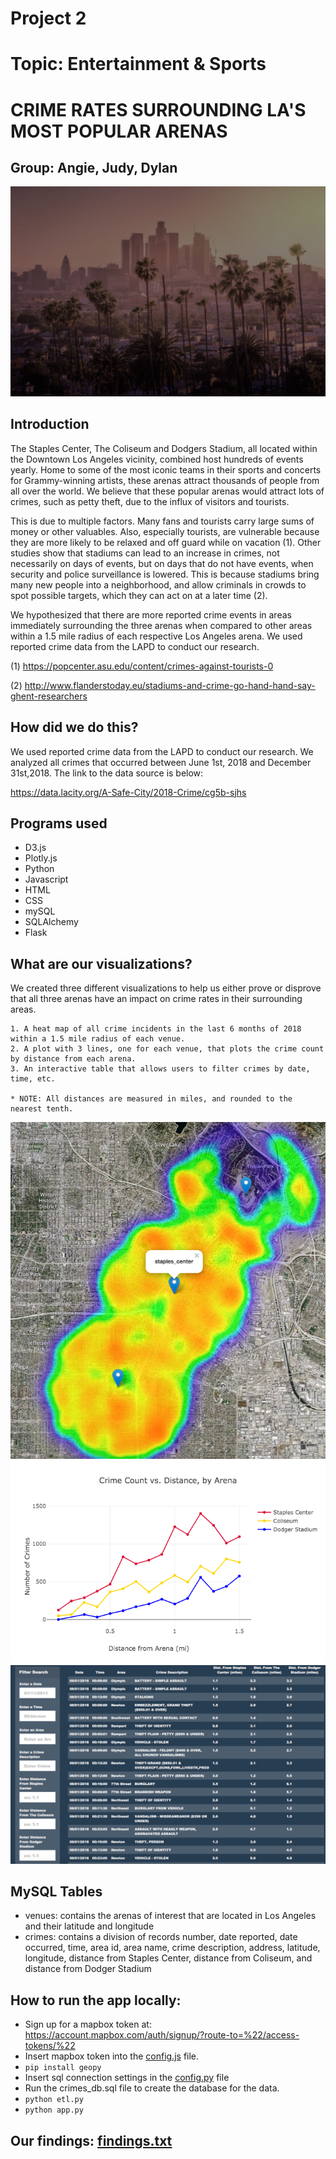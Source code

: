 # Project 2

# Topic: Entertainment & Sports

# CRIME RATES SURROUNDING LA'S MOST POPULAR ARENAS

## Group: Angie, Judy, Dylan

![skyline](static/images/skyline.jpg)

## Introduction

The Staples Center, The Coliseum and Dodgers Stadium, all located within the Downtown Los Angeles vicinity, combined host hundreds of events yearly. Home to some of the most iconic teams in their sports and concerts for Grammy-winning artists, these arenas attract thousands of people from all over the world. We believe that these popular arenas would attract lots of crimes, such as petty theft, due to the influx of visitors and tourists.

This is due to multiple factors. Many fans and tourists carry large sums of money or other valuables. Also, especially tourists, are vulnerable because they are more likely to be relaxed and off guard while on vacation (1). Other studies show that stadiums can lead to an increase in crimes, not necessarily on days of events, but on days that do not have events, when security and police surveillance is lowered. This is because stadiums bring many new people into a neighborhood, and allow criminals in crowds to spot possible targets, which they can act on at a later time (2).

We hypothesized that there are more reported crime events in areas immediately surrounding the three arenas when compared to other areas within a 1.5 mile radius of each respective Los Angeles arena. We used reported crime data from the LAPD to conduct our research.

(1) https://popcenter.asu.edu/content/crimes-against-tourists-0

(2) http://www.flanderstoday.eu/stadiums-and-crime-go-hand-hand-say-ghent-researchers

## How did we do this?

We used reported crime data from the LAPD to conduct our research. We analyzed all crimes that occurred between June 1st, 2018 and December 31st,2018. The link to the data source is below:

https://data.lacity.org/A-Safe-City/2018-Crime/cg5b-sjhs

## Programs used
* D3.js
* Plotly.js
* Python
* Javascript
* HTML
* CSS
* mySQL
* SQLAlchemy
* Flask


## What are our visualizations?

We created three different visualizations to help us either prove or disprove that all three arenas have an impact on crime rates in their surrounding areas.

    1. A heat map of all crime incidents in the last 6 months of 2018 within a 1.5 mile radius of each venue.
    2. A plot with 3 lines, one for each venue, that plots the crime count by distance from each arena.
    3. An interactive table that allows users to filter crimes by date, time, etc.

    * NOTE: All distances are measured in miles, and rounded to the nearest tenth.

![heatmap](static/images/heatmap.png)
![plot](static/images/newplot.png)
![table](static/images/table.png)

## MySQL Tables

* venues: contains the arenas of interest that are located in Los Angeles and their latitude and longitude
* crimes: contains a division of records number, date reported, date occurred, time, area id, area name, crime description, address, latitude, longitude, distance from Staples Center, distance from Coliseum, and distance from Dodger Stadium

## How to run the app locally:

* Sign up for a mapbox token at: https://account.mapbox.com/auth/signup/?route-to=%22/access-tokens/%22
* Insert mapbox token into the [config.js](static/js/config.js) file.
* `pip install geopy`
* Insert sql connection settings in the [config.py](config.py) file
* Run the crimes_db.sql file to create the database for the data.
* `python etl.py`
* `python app.py`

## Our findings: [findings.txt](findings.txt)
